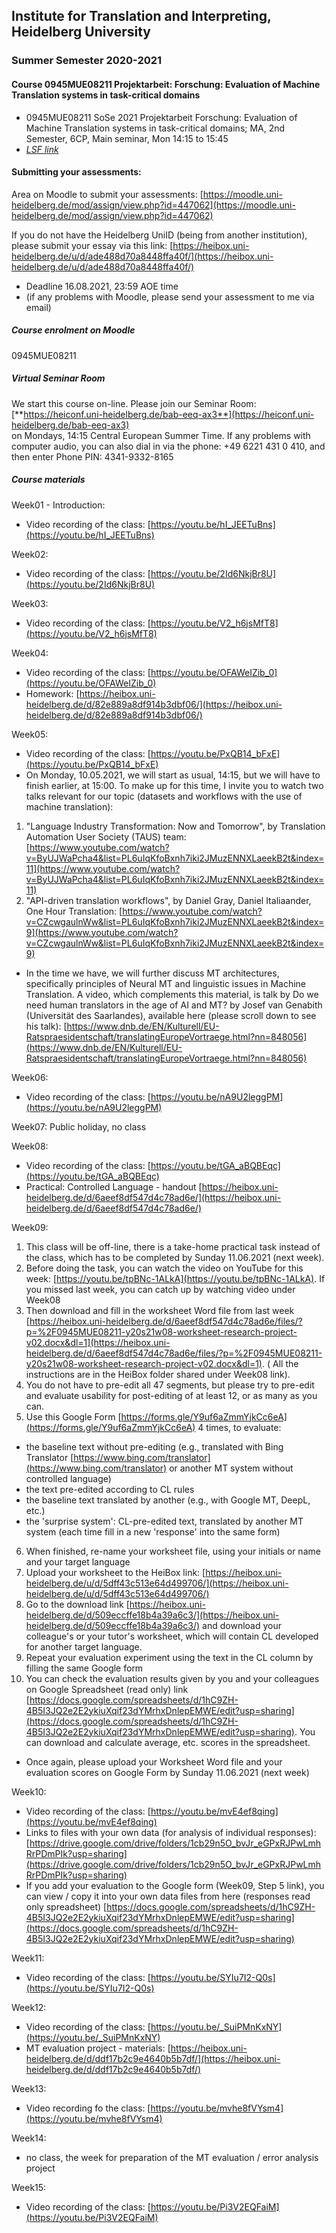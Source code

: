 ## Institute for Translation and Interpreting, Heidelberg University
### Summer Semester 2020-2021
#### Course 0945MUE08211 Projektarbeit: Forschung: Evaluation of Machine Translation systems in task-critical domains

- 0945MUE08211 SoSe 2021 Projektarbeit Forschung: Evaluation of Machine Translation systems in task-critical domains; MA, 2nd Semester, 6CP, Main seminar, Mon 14:15  to 15:45
- [*LSF link*](https://lsf.uni-heidelberg.de/qisserver/rds?state=verpublish&status=init&vmfile=no&publishid=331157&moduleCall=webInfo&publishConfFile=webInfo&publishSubDir=veranstaltung)  

#### Submitting your assessments:
Area on Moodle to submit your assessments: [https://moodle.uni-heidelberg.de/mod/assign/view.php?id=447062](https://moodle.uni-heidelberg.de/mod/assign/view.php?id=447062)

If you do not have the Heidelberg UniID (being from another institution), please submit your essay via this link: [https://heibox.uni-heidelberg.de/u/d/ade488d70a8448ffa40f/](https://heibox.uni-heidelberg.de/u/d/ade488d70a8448ffa40f/)
- Deadline 16.08.2021, 23:59 AOE time
- (if any problems with Moodle, please send your assessment to me via email)


##### Course enrolment on Moodle
0945MUE08211

##### Virtual Seminar Room

We start this course on-line. Please join our Seminar Room:  
[**https://heiconf.uni-heidelberg.de/bab-eeq-ax3**](https://heiconf.uni-heidelberg.de/bab-eeq-ax3)  
on Mondays, 14:15 Central European Summer Time. If any problems with computer audio, you can also dial in via the phone: +49 6221 431 0 410, and then enter Phone PIN: 4341-9332-8165

##### Course materials

Week01 - Introduction:
- Video recording of the class: [https://youtu.be/hI_JEETuBns](https://youtu.be/hI_JEETuBns)

Week02:
- Video recording of the class: [https://youtu.be/2Id6NkjBr8U](https://youtu.be/2Id6NkjBr8U)

Week03:
- Video recording of the class: [https://youtu.be/V2_h6jsMfT8](https://youtu.be/V2_h6jsMfT8)

Week04:
- Video recording of the class: [https://youtu.be/OFAWeIZib_0](https://youtu.be/OFAWeIZib_0)
- Homework: [https://heibox.uni-heidelberg.de/d/82e889a8df914b3dbf06/](https://heibox.uni-heidelberg.de/d/82e889a8df914b3dbf06/)

Week05:
- Video recording of the class: [https://youtu.be/PxQB14_bFxE](https://youtu.be/PxQB14_bFxE)
- On Monday, 10.05.2021, we will start as usual, 14:15, but we will have to finish earlier, at 15:00. To make up for this time, I invite you to watch two talks relevant for our topic (datasets and workflows with the use of machine translation):

1.  "Language Industry Transformation: Now and Tomorrow", by Translation Automation User Society (TAUS) team: [https://www.youtube.com/watch?v=ByUJWaPcha4&list=PL6uIqKfoBxnh7iki2JMuzENNXLaeekB2t&index=11](https://www.youtube.com/watch?v=ByUJWaPcha4&list=PL6uIqKfoBxnh7iki2JMuzENNXLaeekB2t&index=11)
2. "API-driven translation workflows", by Daniel Gray, Daniel Italiaander, One Hour Translation: [https://www.youtube.com/watch?v=CZcwgaulnWw&list=PL6uIqKfoBxnh7iki2JMuzENNXLaeekB2t&index=9](https://www.youtube.com/watch?v=CZcwgaulnWw&list=PL6uIqKfoBxnh7iki2JMuzENNXLaeekB2t&index=9)

- In the time we have, we will further discuss MT architectures, specifically principles of Neural MT and linguistic issues in Machine Translation. A video, which complements this material, is talk by Do we need human translators in the age of AI and MT? by Josef van Genabith (Universität des Saarlandes), available here (please scroll down to see his talk): [https://www.dnb.de/EN/Kulturell/EU-Ratspraesidentschaft/translatingEuropeVortraege.html?nn=848056](https://www.dnb.de/EN/Kulturell/EU-Ratspraesidentschaft/translatingEuropeVortraege.html?nn=848056)


Week06:
- Video recording of the class: [https://youtu.be/nA9U2leggPM](https://youtu.be/nA9U2leggPM)

Week07: Public holiday, no class

Week08:
- Video recording of the class: [https://youtu.be/tGA_aBQBEqc](https://youtu.be/tGA_aBQBEqc)
- Practical: Controlled Language -  handout [https://heibox.uni-heidelberg.de/d/6aeef8df547d4c78ad6e/](https://heibox.uni-heidelberg.de/d/6aeef8df547d4c78ad6e/)

Week09:
1. This class will be off-line, there is a take-home practical task instead of the class, which has to be completed by Sunday 11.06.2021 (next week).
2. Before doing the task, you can watch the video on YouTube for this week: [https://youtu.be/tpBNc-1ALkA](https://youtu.be/tpBNc-1ALkA). If you missed last week, you can catch up by watching video under Week08
3. Then download and fill in the worksheet Word file from last week [https://heibox.uni-heidelberg.de/d/6aeef8df547d4c78ad6e/files/?p=%2F0945MUE08211-y20s21w08-worksheet-research-project-v02.docx&dl=1](https://heibox.uni-heidelberg.de/d/6aeef8df547d4c78ad6e/files/?p=%2F0945MUE08211-y20s21w08-worksheet-research-project-v02.docx&dl=1). ( All the instructions are in the HeiBox folder shared under Week08 link).
4. You do not have to pre-edit all 47 segments, but please try to pre-edit and evaluate usability for post-editing of at least 12, or as many as you can.
5. Use this Google Form [https://forms.gle/Y9uf6aZmmYjkCc6eA](https://forms.gle/Y9uf6aZmmYjkCc6eA) 4 times, to evaluate:
-  the baseline text without pre-editing (e.g., translated with Bing Translator [https://www.bing.com/translator](https://www.bing.com/translator) or another MT system without controlled language)
-  the text pre-edited according to CL rules
- the baseline text translated by another (e.g., with Google MT, DeepL, etc.)
- the 'surprise system': CL-pre-edited text, translated by another MT system (each time fill in a new 'response' into the same form)
6. When finished, re-name your worksheet file, using your initials or name and your target language
7. Upload your worksheet to the HeiBox link: [https://heibox.uni-heidelberg.de/u/d/5dff43c513e64d499706/](https://heibox.uni-heidelberg.de/u/d/5dff43c513e64d499706/)
8. Go to the download link [https://heibox.uni-heidelberg.de/d/509eccffe18b4a39a6c3/](https://heibox.uni-heidelberg.de/d/509eccffe18b4a39a6c3/) and download your colleague's or your tutor's worksheet, which will contain CL developed for another target language.
9. Repeat your evaluation experiment using the text in the CL column by filling the same Google form
10. You can check the evaluation results given by you and your colleagues on Google Spreadsheet (read only) link [https://docs.google.com/spreadsheets/d/1hC9ZH-4B5I3JQ2e2E2ykiuXqif23dYMrhxDnlepEMWE/edit?usp=sharing](https://docs.google.com/spreadsheets/d/1hC9ZH-4B5I3JQ2e2E2ykiuXqif23dYMrhxDnlepEMWE/edit?usp=sharing). You can download and calculate average, etc. scores in the spreadsheet.

- Once again, please upload your Worksheet Word file and your evaluation scores on Google Form by Sunday 11.06.2021 (next week)

Week10:
- Video recording of the class: [https://youtu.be/mvE4ef8qing](https://youtu.be/mvE4ef8qing)
- Links to files with your own data (for analysis of individual responses): [https://drive.google.com/drive/folders/1cb29n5O_bvJr_eGPxRJPwLmhRrPDmPIk?usp=sharing](https://drive.google.com/drive/folders/1cb29n5O_bvJr_eGPxRJPwLmhRrPDmPIk?usp=sharing)
- If you add your evaluation to the Google form (Week09, Step 5 link), you can view / copy it into your own data files from here (responses read only spreadsheet) [https://docs.google.com/spreadsheets/d/1hC9ZH-4B5I3JQ2e2E2ykiuXqif23dYMrhxDnlepEMWE/edit?usp=sharing](https://docs.google.com/spreadsheets/d/1hC9ZH-4B5I3JQ2e2E2ykiuXqif23dYMrhxDnlepEMWE/edit?usp=sharing)

Week11:
- Video recording of the class: [https://youtu.be/SYIu7I2-Q0s](https://youtu.be/SYIu7I2-Q0s)

Week12:
- Video recording of the class: [https://youtu.be/_SuiPMnKxNY](https://youtu.be/_SuiPMnKxNY)
- MT evaluation project - materials: [https://heibox.uni-heidelberg.de/d/ddf17b2c9e4640b5b7df/](https://heibox.uni-heidelberg.de/d/ddf17b2c9e4640b5b7df/)

Week13:
- Video recording fo the class: [https://youtu.be/mvhe8fVYsm4](https://youtu.be/mvhe8fVYsm4)

Week14:
- no class, the week for preparation of the MT evaluation / error analysis project

Week15:
- Video recording of the class: [https://youtu.be/Pi3V2EQFaiM](https://youtu.be/Pi3V2EQFaiM)
